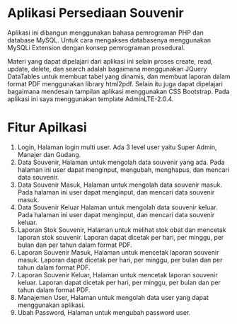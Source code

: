 
# Aplikasi Persediaan Souvenir

Aplikasi ini dibangun menggunakan bahasa pemrograman PHP dan database MySQL. Untuk cara mengakses databasenya menggunakan MySQLi Extension dengan konsep pemrograman prosedural.

Materi yang dapat dipelajari dari aplikasi ini selain proses create, read, update, delete, dan search adalah bagaimana menggunakan JQuery DataTables untuk membuat tabel yang dinamis, dan membuat laporan dalam format PDF menggunakan library html2pdf. Selain itu juga dapat dipelajari bagaimana mendesain tampilan aplikasi menggunakan CSS Bootstrap. Pada aplikasi ini saya menggunakan template AdminLTE-2.0.4.

# Fitur Apilkasi
1. Login,
Halaman login multi user. Ada 3 level user yaitu Super Admin, Manajer dan Gudang.
2. Data Souvenir,
Halaman untuk mengolah data souvenir yang ada. Pada halaman ini user dapat menginput, mengubah, menghapus, dan mencari data souvenir.
3. Data Souvenir Masuk,
Halaman untuk mengolah data souvenir masuk. Pada halaman ini user dapat menginput, dan mencari data souvenir masuk.
4. Data Souvenir Keluar
Halaman untuk mengolah data souvenir keluar. Pada halaman ini user dapat menginput, dan mencari data souvenir keluar.
5. Laporan Stok Souvenir,
Halaman untuk melihat stok obat dan mencetak laporan stok souvenir. Laporan dapat dicetak per hari, per minggu, per bulan dan per tahun dalam format PDF.
6. Laporan Souvenir Masuk,
Halaman untuk mencetak laporan souvenir masuk. Laporan dapat dicetak per hari, per minggu, per bulan dan per tahun dalam format PDF.
7. Laporan Souvenir Keluar,
Halaman untuk mencetak laporan souvenir keluar. Laporan dapat dicetak per hari, per minggu, per bulan dan per tahun dalam format PDF.
8. Manajemen User,
Halaman untuk mengolah data user yang dapat menggunakan aplikasi.
9. Ubah Password,
Halaman untuk mengubah password user.
